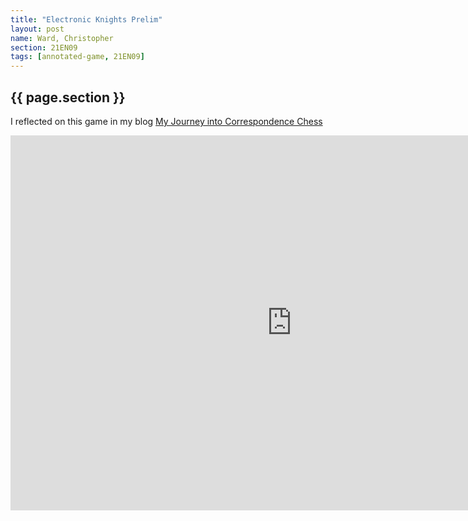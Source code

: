 ```yaml
---
title: "Electronic Knights Prelim"
layout: post
name: Ward, Christopher
section: 21EN09
tags: [annotated-game, 21EN09]
---
```


<h2>{{ page.section }}</h2>

I reflected on this game in my blog [My Journey into Correspondence Chess]({{site.baseurl}}/My-Journey-into-Correspondence-Chess/)


<iframe style='border: 0;' width='900px' height='600px' src='https://share.chessbase.com/SharedGames/frame/?p=TO+yQzzYb1ujVvnHSnyXcFsRiAKiC7RfQdErycO6izexPRIRuunApNV/CRECgf+j'></iframe>
